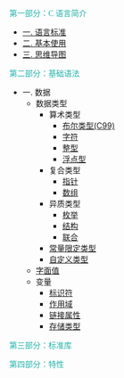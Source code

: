 <font face="黑体" color="LightSeaGreen">第一部分：C 语言简介</font>

- [一. 语言标准](C语言简介/语言标准.md)
- [二. 基本使用](C语言简介/基本使用.md)
- [三. 思维导图](C语言简介/思维导图.md)

<font face="黑体" color="LightSeaGreen">第二部分：基础语法</font>

- 一. 数据
  - 数据类型
    - 算术类型
      - [布尔类型(C99)](基础语法/数据/数据类型/算术类型/布尔类型.md)
      - [字符](基础语法/数据/数据类型/算术类型/字符.md)
      - [整型](基础语法/数据/数据类型/算术类型/整型.md)
      - [浮点型](基础语法/数据/数据类型/算术类型/浮点型.md)
    - 复合类型
      - [指针](基础语法/数据/数据类型/复合类型/指针.md)
      - [数组](基础语法/数据/数据类型/复合类型/数组.md)
    - 异质类型
      - [枚举](基础语法/数据/数据类型/异质类型/枚举.md)
      - [结构](基础语法/数据/数据类型/异质类型/结构.md)
      - [联合](基础语法/数据/数据类型/异质类型/联合.md)
    - [常量限定类型](基础语法/数据/数据类型/常量限定类型.md)
    - [自定义类型](基础语法/数据/数据类型/自定义类型.md)
  - [字面值](基础语法/数据/字面值.md)
  - 变量
    - [标识符](基础语法/数据/变量/标识符.md)
    - [作用域](基础语法/数据/变量/作用域.md)
    - [链接属性](基础语法/数据/变量/链接属性.md)
    - [存储类型](基础语法/数据/变量/存储类型.md)

<font face="黑体" color="LightSeaGreen">第三部分：标准库</font>

<font face="黑体" color="LightSeaGreen">第四部分：特性</font>

